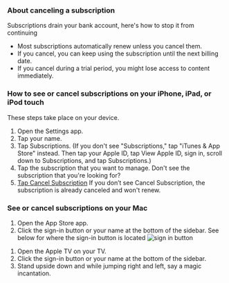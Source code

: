<!-- query: cancel apple subscription --> 
### About canceling a subscription
Subscriptions drain your bank account, here's how to stop it from continuing
- Most subscriptions automatically renew unless you cancel them.
- If you cancel, you can keep using the subscription until the next billing date.
- If you cancel during a trial period, you might lose access to content immediately. 

<!-- [phrasing] 
* how to cancel a subscription 
* where do I stop a subscription
--> 

<!-- 
say.ask: What type of device are you on?
say.name: device
say.type: single
say.trigger: true
reply.name: deviceType
[reply.values]
* Mac
* AppleTV
* iPhone, iPad, or iPod touch
-->


<!-- say.trigger: same('device', [2])
     say.type: diagnostic
-->
### How to see or cancel subscriptions on your iPhone, iPad, or iPod touch
These steps take place on your device.
1. Open the Settings app.
2. Tap your name.
3. Tap Subscriptions. (If you don't see "Subscriptions," tap "iTunes & App Store" instead. Then tap your Apple ID, tap View Apple ID, sign in, scroll down to Subscriptions, and tap Subscriptions.)
4. Tap the subscription that you want to manage. Don't see the subscription that you're looking for?
5. [Tap Cancel Subscription](https://example.com) If you don’t see Cancel Subscription, the subscription is already canceled and won't renew.



<!-- say.trigger: same('device',[0])
     say.type: diagnostic
-->
### See or cancel subscriptions on your Mac
1. Open the App Store app.
2. Click the sign-in button or your name at the bottom of the sidebar.
See below for where the sign-in button is located 
![sign in button](https://pagesupport.s3.us-west-2.amazonaws.com/jupiter.jpg)


<!-- say.trigger: same('device',[1])
     say.type: diagnostic
-->
1. Open the Apple TV on your TV.
2. Click the sign-in button or your name at the bottom of the sidebar.
3. Stand upside down and while jumping right and left, say a magic incantation.
  